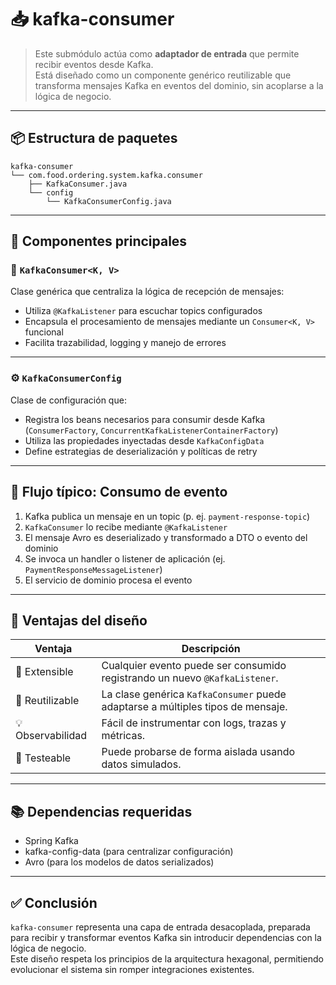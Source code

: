# 📥 kafka-consumer

> Este submódulo actúa como **adaptador de entrada** que permite recibir eventos desde Kafka.  
Está diseñado como un componente genérico reutilizable que transforma mensajes Kafka en eventos del dominio, sin acoplarse a la lógica de negocio.

---

## 📦 Estructura de paquetes

```text
kafka-consumer
└── com.food.ordering.system.kafka.consumer
    ├── KafkaConsumer.java
    └── config
        └── KafkaConsumerConfig.java
```

---

## 🧱 Componentes principales

### 🔁 `KafkaConsumer<K, V>`
Clase genérica que centraliza la lógica de recepción de mensajes:
- Utiliza `@KafkaListener` para escuchar topics configurados
- Encapsula el procesamiento de mensajes mediante un `Consumer<K, V>` funcional
- Facilita trazabilidad, logging y manejo de errores

---

### ⚙️ `KafkaConsumerConfig`
Clase de configuración que:
- Registra los beans necesarios para consumir desde Kafka (`ConsumerFactory`, `ConcurrentKafkaListenerContainerFactory`)
- Utiliza las propiedades inyectadas desde `KafkaConfigData`
- Define estrategias de deserialización y políticas de retry

---

## 🔁 Flujo típico: Consumo de evento

1. Kafka publica un mensaje en un topic (p. ej. `payment-response-topic`)
2. `KafkaConsumer` lo recibe mediante `@KafkaListener`
3. El mensaje Avro es deserializado y transformado a DTO o evento del dominio
4. Se invoca un handler o listener de aplicación (ej. `PaymentResponseMessageListener`)
5. El servicio de dominio procesa el evento

---

## 🧠 Ventajas del diseño

| Ventaja | Descripción |
|--------|-------------|
| 🔌 Extensible | Cualquier evento puede ser consumido registrando un nuevo `@KafkaListener`. |
| 🧩 Reutilizable | La clase genérica `KafkaConsumer` puede adaptarse a múltiples tipos de mensaje. |
| 💡 Observabilidad | Fácil de instrumentar con logs, trazas y métricas. |
| 🧪 Testeable | Puede probarse de forma aislada usando datos simulados. |

---

## 📚 Dependencias requeridas

- Spring Kafka
- kafka-config-data (para centralizar configuración)
- Avro (para los modelos de datos serializados)

---

## ✅ Conclusión

`kafka-consumer` representa una capa de entrada desacoplada, preparada para recibir y transformar eventos Kafka sin introducir dependencias con la lógica de negocio.  
Este diseño respeta los principios de la arquitectura hexagonal, permitiendo evolucionar el sistema sin romper integraciones existentes.
